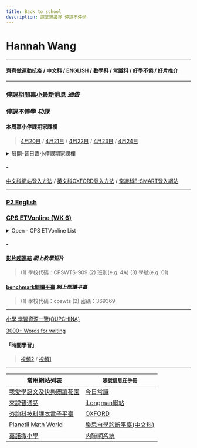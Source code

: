 ```yaml
---
title: Back to school
description: 課堂無邊界 停課不停學
---
```


# Hannah Wang

* * *

#### [齊齊做運動抗疫](https://sites.google.com/cpswts.edu.hk/homelearning/%E9%BD%8A%E9%BD%8A%E5%81%9A%E9%81%8B%E5%8B%95%E6%8A%97%E7%96%AB)  /  [中文科](https://sites.google.com/cpswts.edu.hk/homelearning/%E4%B8%AD%E6%96%87%E7%A7%91)  /  [ENGLISH](https://sites.google.com/cpswts.edu.hk/homelearning/english)  /  [數學科](https://sites.google.com/cpswts.edu.hk/homelearning/%E6%95%B8%E5%AD%B8%E7%A7%91)  /  [常識科](https://sites.google.com/cpswts.edu.hk/homelearning/%E5%B8%B8%E8%AD%98%E7%A7%91)  /  [好學不倦](https://sites.google.com/cpswts.edu.hk/homelearning/%E5%A5%BD%E5%AD%B8%E4%B8%8D%E5%80%A6)  /  [好片推介](https://sites.google.com/cpswts.edu.hk/homelearning/%E5%A5%BD%E7%89%87%E6%8E%A8%E4%BB%8B)

* * *

### [停課期間嘉小最新消息](https://sites.google.com/cpswts.edu.hk/homelearning/%E9%A6%96%E9%A0%81) ***通告***
### [停課不停學](https://sites.google.com/cpswts.edu.hk/homelearning/%E5%81%9C%E8%AA%B2%E4%B8%8D%E5%81%9C%E5%AD%B8) ***功課***
#### 本周嘉小停課期家課欄

> [4月20日](https://docs.google.com/document/d/1cKmepmqrsczyILmX9ra_IEv5FTeY8AtjmEtrKQXoGNg/edit)  /   [4月21日](https://docs.google.com/document/d/1f6IYD0UT4Ar6qguhk5lyfhnW5DTU6mez-WAw3V7110Q/edit)  /   [4月22日](https://docs.google.com/document/d/1Kq_OHjvyhop5uyeXABLx56Fhj1ZPxxnNAE26bmELgMc/edit)  /   [4月23日](https://docs.google.com/document/d/1GcmXV-6xxhERdJLlyK1msLOV0l9_rvMSHJezTwfo2AY/edit)  /   [4月24日](https://docs.google.com/document/d/10V0Tb99t1BYTsXOWrLaSj0TDNU4PBwMnD0ZhYTpXnLg/edit)





<details>
<summary>展開-昔日嘉小停課期家課欄</summary>
  

> [3月30日](https://docs.google.com/document/d/1uNH-zkgmZWlnmeTFkhhJ9HZOA2EmnYlTW4gGW4AcuvI/edit)  /  [3月31日](https://docs.google.com/document/d/19cpxOwknYxuBvVzrcCZzL5RNoiIW7wm5Hk91rbtC1-o)  /  [4月1日](https://docs.google.com/document/d/1-dlcatXJBIlRNO6lIYju7AjaZxtPZ_-bCPFkZULrj1A/edit)  /  [4月2日](https://docs.google.com/document/d/1xR80YvOFxpFk4aI3-Wr-TTmYHXjbEY9Z1PHsQAJklzw/edit)  /  [4月3日](https://docs.google.com/document/d/1jSFGyQj0PihZuVK3pSkfglyzF8JBKpLqPm8G4YmLBSg/edit)  /   [復活節健康快樂--家課欄](https://docs.google.com/document/d/1o_UDVnYg1FyF_srET_KM2ZZ9Rv4XEsWaBsUPr9zwzN4/edit)  /  [復活節假期同學家課攔Q&A](https://docs.google.com/document/d/1qD6etQploAecYDrj49hthZY_wkBse6upAqrwB_3QfA4/edit?usp=sharing)  /  [宗教科全校聖周活動](https://docs.google.com/document/d/1EpsoXnEM-Q3eK7k7P2kRptFJe_Abw4Zr28U-4BSJBC8/edit?usp=sharing)
  
> [3月23日](https://docs.google.com/document/d/1KxPIzDJIQl084-GBmXd6re7LIppmTrM6uC-H7Fj_Gsc/edit)    /  [3月24日](https://docs.google.com/document/d/1YnVHhgJBqIwE_ABumRcqf7ISHKVZtnKW4CrEfVscwm4/edit)   /  [3月25日](https://docs.google.com/document/d/13Evs1lJtq1b_FEmA3EYKDkdFxmKAgcxoN8vQFYTOerA/edit)   /  [3月26日](https://docs.google.com/document/d/1-oZXBIArqAnIIKqYhYI6Af5YNQ1JD0dnlSz2UE3MrrI/edit)   /  [3月27日](https://docs.google.com/document/d/1HiweiBuhjbhZWVfU_WSp-bf4FqzRHaoasAZj9tHQB9Y/edit)  

> [~~3月16日~~](https://docs.google.com/document/d/1dO33u4mnXRwJmM76gT63Jn7nv2GVw2qNAQAFzM8AJB4/edit)    /  [~~3月17日~~](https://docs.google.com/document/d/1mfZ42K74tpiE6EIr-WAOltU4EmaYKhJWtzb0pxAKukc/edit)   /  [~~3月18日~~](https://docs.google.com/document/d/1d-31hXVtNTvuDrCQ-J4LmXdW7IEDA35psnqnL7TjqNY/edit)   /  [~~3月19日~~](https://docs.google.com/document/d/1HipYygJSA5vkvBwceP5FU79q80uKxb51Hr0W1Iuihho/edit)   /  [~~3月20日~~](https://docs.google.com/document/d/10wn6VsXqDpQIg2GKTuYZTQ2TIAJxfWY74STu_DEpsLQ/edit)   

> [~~3月9日~~](https://docs.google.com/document/d/1t9vDCkhinW6k7fnI7P4tNKCPCSRuicnY5oT2TkihTr0/edit)  /  [~~3月10日~~](https://docs.google.com/document/d/12l-FCDTwd_rB6StqqxGjk6ecq2nm6_CfIsN2ISReUiw/edit)   /  [~~3月11日~~](https://docs.google.com/document/d/1_xONg46zFXALEUb_acP1sVbgabIMQSonEBEZmOLAQjA/edit)   /  [~~3月12日~~](https://docs.google.com/document/d/116BE-UlYWc_2yFSyN-Bocn4ty-OI06YMvR9FaiUadFE/edit)   /  [~~3月13日~~](https://docs.google.com/document/d/134gErAvFs_TBFW2nN81JuGtqfmoF8alyTs4OLWo8Yyw/edit) 

> [~~3月2日~~](https://docs.google.com/document/d/1jP13_ANN57f6Shh9sPdnktcJORiqpwb3SrqlPdLXk18/edit) / [~~3月3日~~](https://docs.google.com/document/d/1Bww7v4-beAfwCV7CbHmh18nIcXtsq8068VNmxRc_LZQ/edit) / [~~3月4日~~](https://docs.google.com/document/d/1iUmdHM7rFCU4EmriUOCaxixybwKycqzsXVzumQM1h7Y/edit) / [~~3月5日~~](https://docs.google.com/document/d/1WjQ-plc64w1LdkG65XjTLjgnE2vAzEeYWEQrZDrmx4o/edit) / [~~3月6日~~](https://docs.google.com/document/d/1jVHENaGvb0-R6JEIszVdaKvVaOMh169MPuZzJ8tH_TI/edit)

>[~~2月24日~~](https://docs.google.com/document/d/1ac2VGHaspVyp7sW__zeuFm168FgV9HGZ5uuY09stMVM/edit)  / [~~2月25日~~](https://docs.google.com/document/d/1i6NkfSIvCXwsd5P9voBMETdOi4AaxLwljhZq-oXMAFE/edit)  / [~~2月26日~~](https://docs.google.com/document/d/1NptGygHf7Aq-0E_ixlswafuKeietvTHCViRMI6iKS3o/edit)  / [~~2月27日~~](https://docs.google.com/document/d/1PHWC_ub-P5-eITGiOGIezoDH2Z27AxCDxskiyDWgtaQ/edit)  / [~~2月28日~~](https://docs.google.com/document/d/15aKuHnxYQB_1YRzejgiU5U1pvT3Gm3KHfENUgNEdWOU/edit) 

> [~~2月17日~~](https://docs.google.com/document/d/1BTKnwOxqic4A_JvjPXXY30iJieTYeQkgeysisMVRMTE/edit?usp=sharing) / [~~2月18日~~](https://docs.google.com/document/d/1Izu8sY_YQHPf6BwnDhMeNQeQ3QdAkamDxJlPEctij78/edit?usp=sharing) / [~~2月19日~~](https://docs.google.com/document/d/17BIASu2_HYgMq2ntyJVQJYLGtzZaD39W70OyiaavtXA/edit?usp=sharing) / [~~2月20日~~](https://docs.google.com/document/d/1F-pknhTR6FwhKK4VqRAVZnqTBV4l3XemYvRs7SYMXJY/edit) / [~~2月21日~~](https://docs.google.com/document/d/1cQc_hx56SAo_LhxzN9KzzedRMHhdFh62cz69urPeoF8/edit)

> [~~2月10日~~](https://docs.google.com/document/d/1L1Kd_DitbUIR2l60V-Q8wV6TRqix_84coNvVVCrU8z8/edit?usp=sharing) / [~~2月11日~~](https://docs.google.com/document/d/1niyi1gIt64Ns-ovFH-9_WBlIFVqlrwvH32iEXAcfL-I/edit?usp=sharing) / [~~2月12日~~](https://docs.google.com/document/d/11sR4jWfYxqHHHAOWgFWWN3mCDP-5Mav18nbXEZmd5yU/edit?usp=sharing) / [~~2月13日~~](https://docs.google.com/document/d/1dW60EVpp-F9gT9L8KPVIB3QSYnW5GaMCTcqXtAEpRsw/edit?usp=sharing) / [~~2月14日~~](https://docs.google.com/document/d/1TMQIG40iqOv8hyh_0HRo0btTBKZUzLOPQMDwPOQEpBs/edit?usp=sharing) 

> [~~2月5日~~](https://drive.google.com/file/d/1fiabHgZohiH9Ai81_X__N-e_CFspgnkv/view?usp=sharing) / [~~2月6日~~](https://docs.google.com/document/d/15zGgxOFLKlhomiRpWLhZBUyyxmJt7X-bVgV0WVO0Yj8/edit?usp=sharing) / [~~2月7日~~](https://docs.google.com/document/d/1PrIja3LwLjvLAyn2KN1SiigKdLWWVB0n6ew77BoUnYE/edit?usp=sharing) 

</details>

#### -

[中文科網站登入方法](https://drive.google.com/file/d/1cl-efs7zY74G60bDK9wmsLHfnBD73WuY/view?usp=sharing) / [英文科OXFORD登入方法](https://drive.google.com/file/d/1elgShm44lu-JsIX3hEN532ZS04mnsJRQ/view?usp=sharing) / [常識科E-SMART登入網站](https://www.google.com/url?q=https%3A%2F%2Febookweb.ephhk.com%2Flogin.php&sa=D&sntz=1&usg=AFQjCNHGDR_VJ3ghFq0Otx65SoR_eCgvQA)

* * *

### [P2 English ](https://sites.google.com/view/p2english-1920/home)

### [CPS ETVonline (WK 6)](https://sites.google.com/cpswts.edu.hk/homelearning/cps-etvonlinewk-6) 

<details>
<summary>Open - CPS ETVonline List</summary>
  
#### [CPS ETVonline (WK 5)](https://sites.google.com/cpswts.edu.hk/homelearning/cps-etvonlinewk-5) 
#### [CPS ETVonline (WK 4)](https://sites.google.com/cpswts.edu.hk/homelearning/cps-etvonlinewk-4) 
#### [CPS ETVonline (WK 3)](https://sites.google.com/cpswts.edu.hk/homelearning/cps-etvonlinewk-3) 
#### [CPS ETVonline (WK 2)](https://sites.google.com/cpswts.edu.hk/homelearning/cps-etvonlinewk-2)
#### [CPS ETVonline (WK 1)](https://sites.google.com/cpswts.edu.hk/homelearning/cps-etvonlinewk-1)

</details>

#### -

#### [影片超連結](https://hk.cherrypickslearning.com/student/login) ***網上教學短片***
> (1) 學校代碼：CPSWTS-909 
> (2) 班別(e.g. 4A) 
> (3) 學號(e.g. 01)

#### [benchmark閲讀平臺](https://hkebk.benchmarkuniverse.com/) ***網上閲讀平臺***
> (1) 學校代碼：cpswts 
> (2) 密碼：369369


* * *

[小學 學習資源一覽(OUPCHINA)](https://www.oupchina.com.hk/zh/self-learning-for-parents#pri)

[3000+ Words for writing](http://3000wfw.pearson.com.hk/index.php?section=1)

#### 「時間學習」
> [視頻2](https://www.hkedcity.net/etv/resource/150038088) /  [視頻1](https://www.hkedcity.net/etv/resource/1219972369)


* * *

| 常用網站列表 | `賬號信息在手冊`                   |
| ------------- | ------------------------------ |
| [我愛學語文及快樂閲讀花園](http://ephchinese.ephhk.com)      |  [今日常識](http://ephgs.ephhk.com/student)       |
| [來説普通話](http://ephpth.ephhk.com/student)   | [iLongman網站](http://prd1.pearson.com.hk)    |
| [咨詢科技科課本電子平臺](http://www.drpcfamily.com.hk) | [OXFORD](http://www.oupchina.com.hk) |
| [Planetii Math World](http://www.planetii.com) | [樂思自學診斷平臺(中文科)](http://4d.pan-lloyds.com) |
| [嘉諾撒小學](http://www.cpswts.edu.hk/)  | [内聯網系統](http://www.cpswts.edu.hk/it-school/)  |




